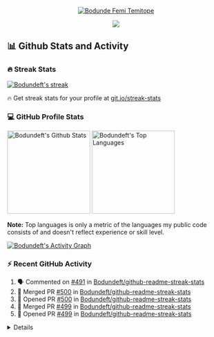 <p align="center">
  <a href="https://github.com/Bodundeft">
    <img src="https://user-images.githubusercontent.com/20955511/199138068-0a7b7b75-a024-4f00-803f-30a19c5d1b2d.png" alt="Bodunde Femi Temitope" /></a>
</p>

<p align="center">
  <!-- Typing SVG by Bodundeft - https://github.com/Bodundeft/readme-typing-svg -->
  <a href="https://github.com/Bodundeft1/readme-typing-svg">
    <img src="https://readme-typing-svg.demolab.com/?lines=Full-stack%20web%20and%20app%20developer;Experienced%20UI%2FUX%20Designer;10%2B%20years%20of%20coding%20experience;Always%20learning%20new%20things&font=Fira%20Code&center=true&width=440&height=45&color=f75c7e&vCenter=true&pause=1000&size=22" /></a>
</p>


  <summary><h2>📊 Github Stats and Activity</h2></summary>

  <h3>🔥 Streak Stats</h3>

  <!-- GitHub Readme Streak Stats - https://github.com/Bodundeft/github-readme-streak-stats -->
  <p>
    <a href="https://github.com/Bodundeft/github-readme-streak-stats">
      <img title="🔥 Get streak stats for your profile at git.io/streak-stats" alt="Bodundeft's streak" src="https://streak-stats.demolab.com/?user=Bodundeft&theme=monokai-metallian&hide_border=true"/>
    </a>
    <p>🔥 Get streak stats for your profile at <a href="https://git.io/streak-stats">git.io/streak-stats</a></p>
  </p>

  <h3>💻 GitHub Profile Stats</h3>

  <!-- https://github.com/anuraghazra/github-readme-stats -->

  <a href="https://github.com/anuraghazra/github-readme-stats"><img alt="Bodundeft's Github Stats" src="https://Bodundeft-github-readme-stats.vercel.app/api/?username=Bodundeft&show_icons=true&include_all_commits=true&count_private=true&theme=react&hide_border=true&bg_color=1F222E&title_color=F85D7F&icon_color=F8D866" height="192px"/></a>
  <a href="https://github.com/anuraghazra/github-readme-stats"><img alt="Bodundeft's Top Languages" src="https://Bodundeft-github-readme-stats.vercel.app/api/top-langs/?username=Bodundeft&langs_count=8&layout=compact&theme=react&hide_border=true&bg_color=1F222E&title_color=F85D7F&icon_color=F8D866&hide=Jupyter%20Notebook,Roff" height="192px"/></a>
  <br/>

  <b>Note:</b> Top languages is only a metric of the languages my public code consists of and doesn't reflect experience or skill level.
  
  <!-- https://github.com/ashutosh00710/github-readme-activity-graph -->

  <a href="https://github.com/ashutosh00710/github-readme-activity-graph"><img alt="Bodundeft's Activity Graph" src="https://github-readme-activity-graph.cyclic.app/graph/?username=DenverCoder1&bg_color=1F222E&color=F8D866&line=F85D7F&point=FFFFFF&hide_border=true" /></a>

  <h3>⚡ Recent GitHub Activity</h3>

  <!-- https://github.com/jamesgeorge007/github-activity-readme -->
  <!--START_SECTION:activity-->

1. 🗣 Commented on [#491](https://github.com/Bodundeft/github-readme-streak-stats/issues/491) in [Bodundeft/github-readme-streak-stats](https://github.com/Bodundeft/github-readme-streak-stats)
2. 🎉 Merged PR [#500](https://github.com/Bodundeft/github-readme-streak-stats/pull/500) in [Bodundeft/github-readme-streak-stats](https://github.com/Bodundeft/github-readme-streak-stats)
3. 💪 Opened PR [#500](https://github.com/Bodundeft/github-readme-streak-stats/pull/500) in [Bodundeft/github-readme-streak-stats](https://github.com/Bodundeft/github-readme-streak-stats)
4. 🎉 Merged PR [#499](https://github.com/Bodundeft/github-readme-streak-stats/pull/499) in [Bodundeft/github-readme-streak-stats](https://github.com/Bodundeft/github-readme-streak-stats)
5. 💪 Opened PR [#499](https://github.com/Bodundeft/github-readme-streak-stats/pull/499) in [Bodundeft/github-readme-streak-stats](https://github.com/Bodundeft/github-readme-streak-stats)
<!--END_SECTION:activity-->

</details>

<details> 
  

